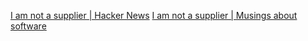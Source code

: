 
[I am not a supplier | Hacker News](https://news.ycombinator.com/item?id=34201368)
[I am not a supplier | Musings about software](https://www.softwaremaxims.com/blog/not-a-supplier)
